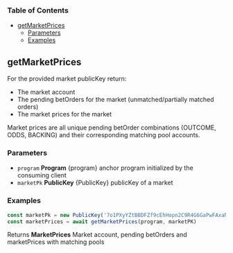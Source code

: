 <!-- Generated by documentation.js. Update this documentation by updating the source code. -->

### Table of Contents

*   [getMarketPrices][1]
    *   [Parameters][2]
    *   [Examples][3]

## getMarketPrices

For the provided market publicKey return:

*   The market account
*   The pending betOrders for the market (unmatched/partially matched orders)
*   The market prices for the market

Market prices are all unique pending betOrder combinations (OUTCOME, ODDS, BACKING) and their corresponding matching pool accounts.

### Parameters

*   `program` **Program** {program} anchor program initialized by the consuming client
*   `marketPk` **PublicKey** {PublicKey} publicKey of a market

### Examples

```javascript
const marketPk = new PublicKey('7o1PXyYZtBBDFZf9cEhHopn2C9R4G6GaPwFAxaNWM33D')
const marketPrices = await getMarketPrices(program, marketPK)
```

Returns **MarketPrices** Market account, pending betOrders and marketPrices with matching pools

[1]: #getmarketprices

[2]: #parameters

[3]: #examples
